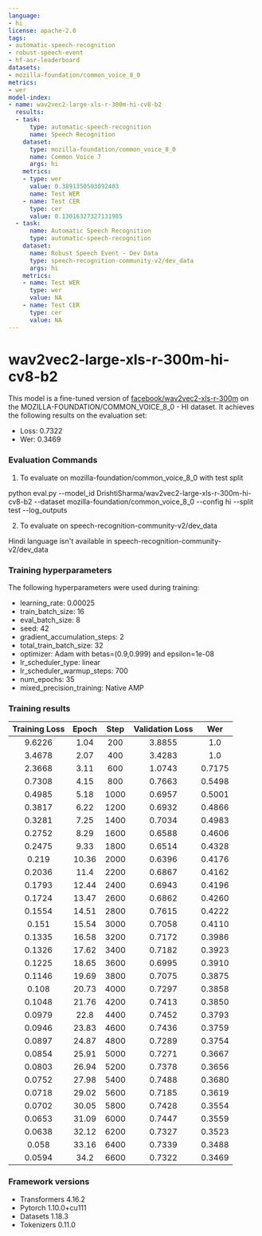 ```yaml
---
language:
- hi
license: apache-2.0
tags:
- automatic-speech-recognition
- robust-speech-event
- hf-asr-leaderboard
datasets:
- mozilla-foundation/common_voice_8_0
metrics:
- wer
model-index:
- name: wav2vec2-large-xls-r-300m-hi-cv8-b2
  results:
  - task:
      type: automatic-speech-recognition
      name: Speech Recognition
    dataset:
      type: mozilla-foundation/common_voice_8_0
      name: Common Voice 7
      args: hi
    metrics:
    - type: wer
      value: 0.3891350503092403
      name: Test WER
    - name: Test CER
      type: cer
      value: 0.13016327327131985
  - task:
      name: Automatic Speech Recognition
      type: automatic-speech-recognition
    dataset:
      name: Robust Speech Event - Dev Data
      type: speech-recognition-community-v2/dev_data
      args: hi
    metrics:
    - name: Test WER
      type: wer
      value: NA
    - name: Test CER
      type: cer
      value: NA
---
```


<!-- This model card has been generated automatically according to the information the Trainer had access to. You
should probably proofread and complete it, then remove this comment. -->

# wav2vec2-large-xls-r-300m-hi-cv8-b2

This model is a fine-tuned version of [facebook/wav2vec2-xls-r-300m](https://huggingface.co/facebook/wav2vec2-xls-r-300m) on the MOZILLA-FOUNDATION/COMMON_VOICE_8_0 - HI dataset.
It achieves the following results on the evaluation set:
- Loss: 0.7322
- Wer: 0.3469

### Evaluation Commands

1. To evaluate on mozilla-foundation/common_voice_8_0 with test split

python eval.py --model_id DrishtiSharma/wav2vec2-large-xls-r-300m-hi-cv8-b2 --dataset mozilla-foundation/common_voice_8_0 --config hi --split test --log_outputs

2. To evaluate on speech-recognition-community-v2/dev_data

Hindi language isn't available in speech-recognition-community-v2/dev_data


### Training hyperparameters

The following hyperparameters were used during training:
- learning_rate: 0.00025
- train_batch_size: 16
- eval_batch_size: 8
- seed: 42
- gradient_accumulation_steps: 2
- total_train_batch_size: 32
- optimizer: Adam with betas=(0.9,0.999) and epsilon=1e-08
- lr_scheduler_type: linear
- lr_scheduler_warmup_steps: 700
- num_epochs: 35
- mixed_precision_training: Native AMP

### Training results

| Training Loss | Epoch | Step | Validation Loss | Wer    |
|:-------------:|:-----:|:----:|:---------------:|:------:|
| 9.6226        | 1.04  | 200  | 3.8855          | 1.0    |
| 3.4678        | 2.07  | 400  | 3.4283          | 1.0    |
| 2.3668        | 3.11  | 600  | 1.0743          | 0.7175 |
| 0.7308        | 4.15  | 800  | 0.7663          | 0.5498 |
| 0.4985        | 5.18  | 1000 | 0.6957          | 0.5001 |
| 0.3817        | 6.22  | 1200 | 0.6932          | 0.4866 |
| 0.3281        | 7.25  | 1400 | 0.7034          | 0.4983 |
| 0.2752        | 8.29  | 1600 | 0.6588          | 0.4606 |
| 0.2475        | 9.33  | 1800 | 0.6514          | 0.4328 |
| 0.219         | 10.36 | 2000 | 0.6396          | 0.4176 |
| 0.2036        | 11.4  | 2200 | 0.6867          | 0.4162 |
| 0.1793        | 12.44 | 2400 | 0.6943          | 0.4196 |
| 0.1724        | 13.47 | 2600 | 0.6862          | 0.4260 |
| 0.1554        | 14.51 | 2800 | 0.7615          | 0.4222 |
| 0.151         | 15.54 | 3000 | 0.7058          | 0.4110 |
| 0.1335        | 16.58 | 3200 | 0.7172          | 0.3986 |
| 0.1326        | 17.62 | 3400 | 0.7182          | 0.3923 |
| 0.1225        | 18.65 | 3600 | 0.6995          | 0.3910 |
| 0.1146        | 19.69 | 3800 | 0.7075          | 0.3875 |
| 0.108         | 20.73 | 4000 | 0.7297          | 0.3858 |
| 0.1048        | 21.76 | 4200 | 0.7413          | 0.3850 |
| 0.0979        | 22.8  | 4400 | 0.7452          | 0.3793 |
| 0.0946        | 23.83 | 4600 | 0.7436          | 0.3759 |
| 0.0897        | 24.87 | 4800 | 0.7289          | 0.3754 |
| 0.0854        | 25.91 | 5000 | 0.7271          | 0.3667 |
| 0.0803        | 26.94 | 5200 | 0.7378          | 0.3656 |
| 0.0752        | 27.98 | 5400 | 0.7488          | 0.3680 |
| 0.0718        | 29.02 | 5600 | 0.7185          | 0.3619 |
| 0.0702        | 30.05 | 5800 | 0.7428          | 0.3554 |
| 0.0653        | 31.09 | 6000 | 0.7447          | 0.3559 |
| 0.0638        | 32.12 | 6200 | 0.7327          | 0.3523 |
| 0.058         | 33.16 | 6400 | 0.7339          | 0.3488 |
| 0.0594        | 34.2  | 6600 | 0.7322          | 0.3469 |


### Framework versions

- Transformers 4.16.2
- Pytorch 1.10.0+cu111
- Datasets 1.18.3
- Tokenizers 0.11.0
